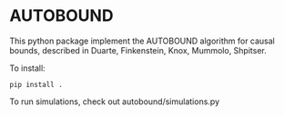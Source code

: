 # AUTOBOUND

This python package implement the AUTOBOUND algorithm for causal bounds, 
described in Duarte, Finkenstein, Knox, Mummolo, Shpitser.

To install:

    pip install .

To run simulations, check out autobound/simulations.py
